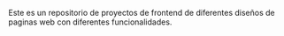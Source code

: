 Este es un repositorio de proyectos de frontend de diferentes diseños de paginas web con diferentes funcionalidades. 
